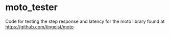 # moto_tester

Code for testing the step response and latency for the moto library found at https://github.com/tingelst/moto
